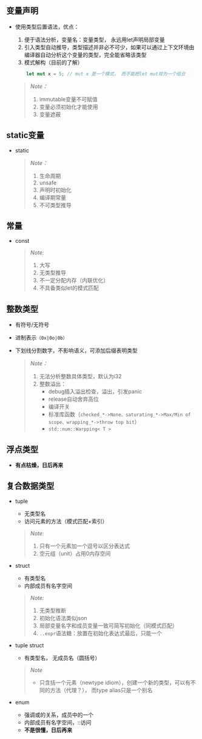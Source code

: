 ## 变量声明
- 使用类型后置语法，优点：  
    1. 便于语法分析，变量名：变量类型， 永远用let声明局部变量
    2. 引入类型自动推导，类型描述并非必不可少，如果可以通过上下文环境由编译器自动分析这个变量的类型，完全能省略该类型
    3. 模式解构（目前的了解）
    ```rust
        let mut x = 5; // mut x 是一个模式， 而不能把let mut视为一个组合
    ```

    > *Note：*        
    > 1.  immutable变量不可赋值    
    > 2. 变量必须初始化才能使用   
    > 3. 变量遮蔽

## static变量
- static
    > *Note：*    
    > 1. 生命周期
    > 2. unsafe
    > 3. 声明时初始化
    > 4. 编译期常量
    > 5. 不可类型推导

## 常量
- const
    > *Note:*     
    > 1. 大写
    > 2. 无类型推导
    > 3. 不一定分配内存（内联优化）
    > 4. 不具备类似let的模式匹配

## 整数类型
- 有符号/无符号
- 进制表示`（0x|0o|0b）`
- 下划线分割数字，不影响语义，可添加后缀表明类型   

    >*Note：*    
    >1. 无法分析整数具体类型，默认为i32
    >2. 整数溢出：
    >    - debug插入溢出检查，溢出，引发panic
    >    - release自动舍弃高位
    >    - 编译开关
    >    - 标准库函数（`checked_*->None、saturating_*->Max/Min of scope、wrapping_*->throw top bit`）
    >    - `std::num::Warpping< T >`

## 浮点类型
- **有点枯燥，日后再来**

## 复合数据类型

- tuple
    - 无类型名
    - 访问元素的方法（模式匹配+索引）

    >    *Note:*     
    >    1. 只有一个元素加一个逗号以区分表达式   
    >    2. 空元组（unit）占用0内存空间

- struct    
    - 有类型名
    - 内部成员有名字空间

    > *Note:* 
    >    1. 无类型推断
    >    2. 初始化语法类似json
    >    3. 局部变量名字和成员变量一致可简写初始化（同模式匹配）
    >    4. `..expr`语法糖：放置在初始化表达式最后，只能一个

- tuple struct
    - 有类型名， 无成员名（圆括号）

    > *Note*  
    > - 只含括一个元素（newtype idiom），创建一个新的类型，可以有不同的方法（代理？）， 而type alias只是一个别名

- enum 
    - 强调或的关系，成员中的一个
    - 内部成员有名字空间，::访问
    - **不是很懂，日后再来**